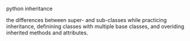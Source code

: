python inheritance

the differences between super- and sub-classes while practicing inheritance,
definining classes with multiple base classes,
and overiding inherited methods and attributes.
